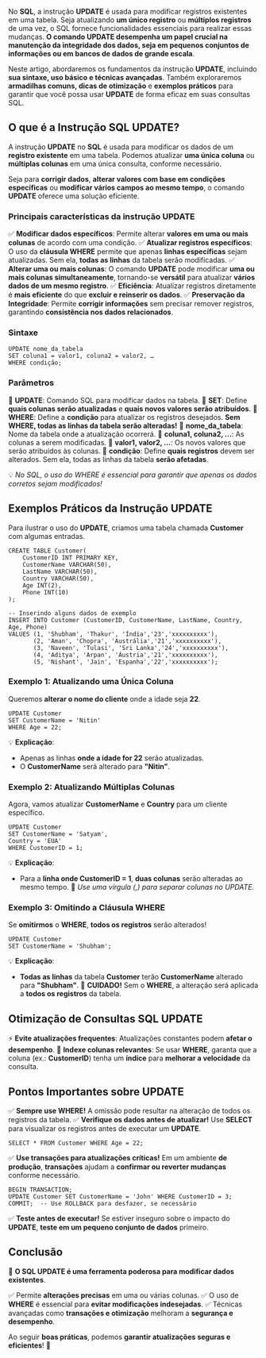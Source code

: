 No **SQL**, a instrução **UPDATE** é usada para modificar registros existentes em uma tabela. Seja atualizando **um único registro** ou **múltiplos registros** de uma vez, o SQL fornece funcionalidades essenciais para realizar essas mudanças. **O comando UPDATE desempenha um papel crucial na manutenção da integridade dos dados, seja em pequenos conjuntos de informações ou em bancos de dados de grande escala**.

Neste artigo, abordaremos os fundamentos da instrução **UPDATE**, incluindo **sua sintaxe, uso básico e técnicas avançadas**. Também exploraremos **armadilhas comuns, dicas de otimização** e **exemplos práticos** para garantir que você possa usar **UPDATE** de forma eficaz em suas consultas SQL.

## **O que é a Instrução SQL UPDATE?**

A instrução **UPDATE** no **SQL** é usada para modificar os dados de um **registro existente** em uma tabela. Podemos atualizar **uma única coluna** ou **múltiplas colunas** em uma única consulta, conforme necessário.

Seja para **corrigir dados**, **alterar valores com base em condições específicas** ou **modificar vários campos ao mesmo tempo**, o comando **UPDATE** oferece uma solução eficiente.

### **Principais características da instrução UPDATE**

✅ **Modificar dados específicos**: Permite alterar **valores em uma ou mais colunas** de acordo com uma condição. 
✅ **Atualizar registros específicos**: O uso da **cláusula WHERE** permite que apenas **linhas específicas** sejam atualizadas. Sem ela, **todas as linhas** da tabela serão modificadas. 
✅ **Alterar uma ou mais colunas**: O comando **UPDATE** pode modificar **uma ou mais colunas simultaneamente**, tornando-se **versátil** para atualizar **vários dados de um mesmo registro**. 
✅ **Eficiência**: Atualizar registros diretamente é **mais eficiente** do que **excluir e reinserir os dados**. 
✅ **Preservação da Integridade**: Permite **corrigir informações** sem precisar remover registros, garantindo **consistência nos dados relacionados**.

### **Sintaxe**

```
UPDATE nome_da_tabela 
SET coluna1 = valor1, coluna2 = valor2, … 
WHERE condição;
```

### **Parâmetros**

📌 **UPDATE**: Comando SQL para modificar dados na tabela. 
📌 **SET**: Define **quais colunas serão atualizadas** e **quais novos valores serão atribuídos**. 📌 **WHERE**: Define a **condição** para atualizar os registros desejados. **Sem WHERE, todas as linhas da tabela serão alteradas!** 
📌 **nome_da_tabela**: Nome da tabela onde a atualização ocorrerá. 
📌 **coluna1, coluna2, …**: As colunas a serem modificadas. 
📌 **valor1, valor2, …**: Os novos valores que serão atribuídos às colunas. 
📌 **condição**: Define **quais registros** devem ser alterados. Sem ela, todas as linhas da tabela **serão afetadas**.

💡 _No SQL, o uso do WHERE é essencial para garantir que apenas os dados corretos sejam modificados!_

## **Exemplos Práticos da Instrução UPDATE**

Para ilustrar o uso do **UPDATE**, criamos uma tabela chamada **Customer** com algumas entradas.

```
CREATE TABLE Customer(
    CustomerID INT PRIMARY KEY,
    CustomerName VARCHAR(50),
    LastName VARCHAR(50),
    Country VARCHAR(50),
    Age INT(2),
    Phone INT(10)
);

-- Inserindo alguns dados de exemplo
INSERT INTO Customer (CustomerID, CustomerName, LastName, Country, Age, Phone)
VALUES (1, 'Shubham', 'Thakur', 'Índia','23','xxxxxxxxxx'),
       (2, 'Aman', 'Chopra', 'Austrália','21','xxxxxxxxxx'),
       (3, 'Naveen', 'Tulasi', 'Sri Lanka','24','xxxxxxxxxx'),
       (4, 'Aditya', 'Arpan', 'Áustria','21','xxxxxxxxxx'),
       (5, 'Nishant', 'Jain', 'Espanha','22','xxxxxxxxxx');
```

### **Exemplo 1: Atualizando uma Única Coluna**

Queremos **alterar o nome do cliente** onde a idade seja **22**.

```
UPDATE Customer 
SET CustomerName = 'Nitin' 
WHERE Age = 22;
```

💡 **Explicação**:

- Apenas as linhas **onde a idade for 22** serão atualizadas.
- O **CustomerName** será alterado para **"Nitin"**.

### **Exemplo 2: Atualizando Múltiplas Colunas**

Agora, vamos atualizar **CustomerName** e **Country** para um cliente específico.

```
UPDATE Customer 
SET CustomerName = 'Satyam', 
Country = 'EUA' 
WHERE CustomerID = 1;
```

💡 **Explicação**:

- Para a **linha onde CustomerID = 1**, **duas colunas** serão alteradas ao mesmo tempo. 📌 _Use uma vírgula (,) para separar colunas no UPDATE._

### **Exemplo 3: Omitindo a Cláusula WHERE**

Se **omitirmos** o **WHERE**, **todos os registros** serão alterados!

```
UPDATE Customer 
SET CustomerName = 'Shubham';
```

💡 **Explicação**:

- **Todas as linhas** da tabela **Customer** terão **CustomerName** alterado para **"Shubham"**. 🚨 **CUIDADO!** Sem o **WHERE**, a alteração será aplicada a **todos os registros** da tabela.

## **Otimização de Consultas SQL UPDATE**

⚡ **Evite atualizações frequentes**: Atualizações constantes podem **afetar o desempenho**. 📌 **Indexe colunas relevantes**: Se usar **WHERE**, garanta que a coluna (ex.: **CustomerID**) tenha um **índice** para **melhorar a velocidade** da consulta.

## **Pontos Importantes sobre UPDATE**

✅ **Sempre use WHERE!** A omissão pode resultar na alteração de todos os registros da tabela. 
✅ **Verifique os dados antes de atualizar!** Use **SELECT** para visualizar os registros antes de executar um **UPDATE**.

```
SELECT * FROM Customer WHERE Age = 22;
```

✅ **Use transações para atualizações críticas!** Em um ambiente **de produção**, **transações** ajudam a **confirmar ou reverter mudanças** conforme necessário.

```
BEGIN TRANSACTION;
UPDATE Customer SET CustomerName = 'John' WHERE CustomerID = 3;
COMMIT;  -- Use ROLLBACK para desfazer, se necessário
```

✅ **Teste antes de executar!** Se estiver inseguro sobre o impacto do **UPDATE**, **teste em um pequeno conjunto de dados** primeiro.

## **Conclusão**

📌 **O SQL UPDATE é uma ferramenta poderosa para modificar dados existentes**.

✅ Permite **alterações precisas** em uma ou várias colunas. 
✅ O uso de **WHERE** é essencial para **evitar modificações indesejadas**. 
✅ Técnicas avançadas como **transações e otimização** melhoram a **segurança e desempenho**.

Ao seguir **boas práticas**, podemos **garantir atualizações seguras e eficientes**! 🚀

